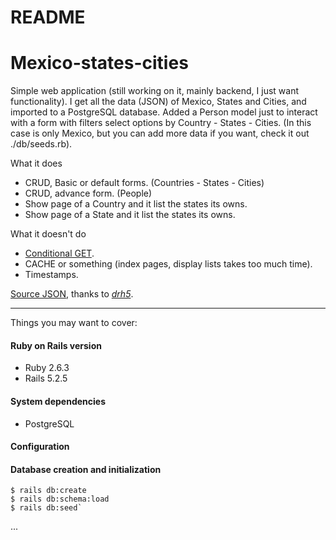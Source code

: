 # README
# Mexico-states-cities

Simple web application (still working on it, mainly backend, I just want functionality).
I get all the data (JSON) of Mexico, States and Cities, and imported to a PostgreSQL database. Added a Person model just to interact with a form with filters select options by Country - States - Cities. (In this case is only Mexico, but you can add more data if you want, check it out ./db/seeds.rb).

What it does
- CRUD, Basic or default forms. (Countries - States - Cities)
- CRUD, advance form. (People)
- Show page of a Country and it list the states its owns.
- Show page of a State and it list the states its owns.


What it doesn't do
- [Conditional GET](https://apidock.com/rails/ActionController/ConditionalGet/fresh_when).
- CACHE or something (index pages, display lists takes too much time).
- Timestamps.

[Source JSON](https://dr5hn.github.io/countries-states-cities-database/), thanks to [*drh5*](https://github.com/dr5hn).

------------


Things you may want to cover:

#### Ruby on Rails version
- Ruby 2.6.3
- Rails 5.2.5

#### System dependencies
- PostgreSQL

#### Configuration

#### Database creation and initialization
    $ rails db:create
    $ rails db:schema:load
    $ rails db:seed`

...
